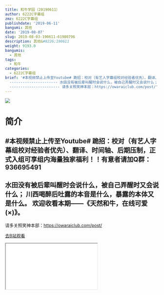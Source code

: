 ```yaml
---
title: 和牛学园（20190611）
author: 6222C字幕组
zmz: 6222C字幕组
publishdate: '2019-06-11'
bangumi: 其他
date: '2019-08-07'
slug: 2019-08-03-190611-61980796
description: 其他&#8226;190611
weight: 9193.0
bangumis:
  - 其他
tags:
  - 和牛
categories:
  - 6222C字幕组
brief: '#本视频禁止上传至Youtube# 跪招：校对（有艺人字幕组校对经验者优先）、翻译、时间轴、后期压制，正式入组可享组内海量独家福利！！有意者请加Q群：936695491
  ---------------------- 水田没有被后辈叫醒时会说什么，被自己弄醒时又会说什么； 川西喝醉后吐露的本音是什么，暴露的本体又是什么。 欢迎收看本期——《天然和牛，在线可爱(×)》。
  ----------------------- 请多关照笑神本部：https://owaraiclub.com/post/'
---
```

![](https://raw.githubusercontent.com/tcgriffith/owaraisite/master/static/tmpimg/90cdd8d9ef15ad85d65779bfc4b4fd3d88950f12.jpg.480.jpg)
# 简介  
#本视频禁止上传至Youtube#
跪招：校对（有艺人字幕组校对经验者优先）、翻译、时间轴、后期压制，正式入组可享组内海量独家福利！！有意者请加Q群：936695491
----------------------
水田没有被后辈叫醒时会说什么，被自己弄醒时又会说什么；
川西喝醉后吐露的本音是什么，暴露的本体又是什么。
欢迎收看本期——《天然和牛，在线可爱(×)》。
-----------------------
请多关照笑神本部：https://owaraiclub.com/post/  

[去B站观看](https://www.bilibili.com/video/av61980796/)
<div class ="resp-container"><iframe class="testiframe" src="//player.bilibili.com/player.html?aid=61980796"", scrolling="no", allowfullscreen="true" > </iframe></div> 
